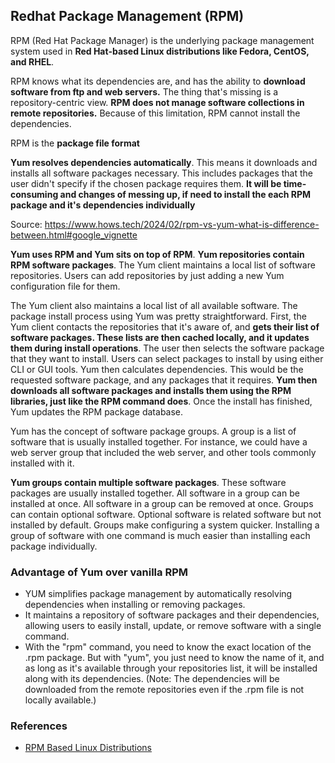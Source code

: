 ## Redhat Package Management (RPM)

RPM (Red Hat Package Manager) is the underlying package management system used in **Red Hat-based Linux distributions like Fedora, CentOS, and RHEL**.

RPM knows what its dependencies are, and has the ability to **download software from ftp and web servers.** The thing that's missing is a repository-centric view. **RPM does not manage software collections in remote repositories.** 
Because of this limitation, RPM cannot install the dependencies.

RPM is the **package file format**

**Yum resolves dependencies automatically**. This means it downloads and installs all software packages necessary. This includes packages that the user didn't specify if the chosen package requires them. **It will be time-consuming and changes of messing up, if need to install the each RPM package and it's dependencies individually**

Source: https://www.hows.tech/2024/02/rpm-vs-yum-what-is-difference-between.html#google_vignette

**Yum uses RPM and Yum sits on top of RPM**. **Yum repositories contain RPM software packages**. The Yum client maintains a local list of software repositories. Users can add repositories by just adding a new Yum configuration file for them. 

The Yum client also maintains a local list of all available software. The package install process using Yum was pretty straightforward. First, the Yum client contacts the repositories that it's aware of, and **gets their list of software packages. These lists are then cached locally, and it updates them during install operations**. The user then selects the software package that they want to install. Users can select packages to install by using either CLI or GUI tools. Yum then calculates dependencies. This would be the requested software package, and any packages that it requires. **Yum then downloads all software packages and installs them using the RPM libraries, just like the RPM command does**. Once the install has finished, Yum updates the RPM package database. 

Yum has the concept of software package groups. A group is a list of software that is usually installed together. For instance, we could have a web server group that included the web server, and other tools commonly installed with it.

**Yum groups contain multiple software packages**. These software packages are usually installed together. All software in a group can be installed at once. All software in a group can be removed at once. Groups can contain optional software. Optional software is related software but not installed by default. Groups make configuring a system quicker. Installing a group of software with one command is much easier than installing each package individually.

### Advantage of Yum over vanilla RPM

- YUM simplifies package management by automatically resolving dependencies when installing or removing packages.
- It maintains a repository of software packages and their dependencies, allowing users to easily install, update, or remove software with a single command.
- With the "rpm" command, you need to know the exact location of the .rpm package. But with "yum", you just need to know the name of it, and as long as it's available through your repositories list, it will be installed along with its dependencies. (Note: The dependencies will be downloaded from the remote repositories even if the .rpm file is not locally available.)

### References
- [RPM Based Linux Distributions](https://en.wikipedia.org/wiki/Category:RPM-based_Linux_distributions)